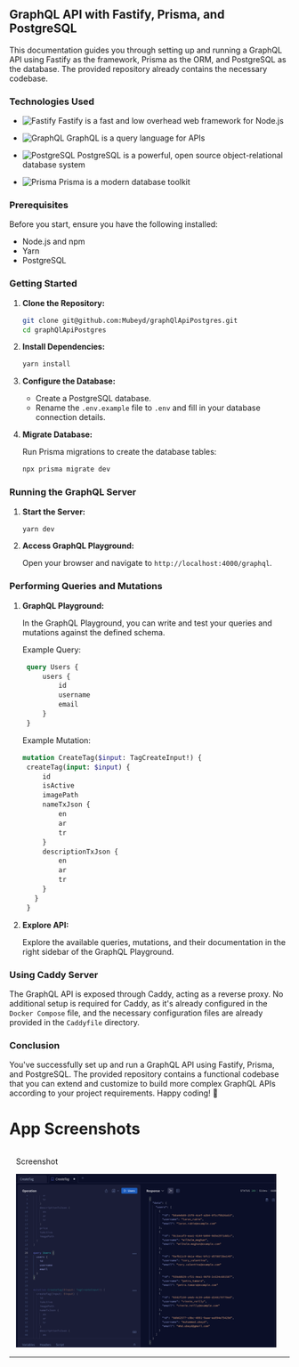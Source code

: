 ## GraphQL API with Fastify, Prisma, and PostgreSQL

This documentation guides you through setting up and running a GraphQL API using Fastify as the framework, Prisma as the ORM, and PostgreSQL as the database. The provided repository already contains the necessary codebase.


### Technologies Used

- <img src="https://fastify.dev/img/logos/fastify-black.svg" alt="Fastify" width="100" height="50"> Fastify is a fast and low overhead web framework for Node.js

- <img src="https://graphql.org/img/logo.svg" alt="GraphQL" width="100" height="50"> GraphQL is a query language for APIs

- <img src="https://www.postgresql.org/media/img/about/press/elephant.png" alt="PostgreSQL" width="50" height="50"> PostgreSQL is a powerful, open source object-relational database system

- <img src="https://seeklogo.com/images/P/prisma-logo-3805665B69-seeklogo.com.png" alt="Prisma" width="50" height="50"> Prisma is a modern database toolkit

### Prerequisites

Before you start, ensure you have the following installed:

- Node.js and npm
- Yarn
- PostgreSQL

### Getting Started

1. **Clone the Repository:**

   ```sh
   git clone git@github.com:Mubeyd/graphQlApiPostgres.git
   cd graphQlApiPostgres
   ```

   

2. **Install Dependencies:**

   ```sh
   yarn install
   ```

3. **Configure the Database:**

   - Create a PostgreSQL database.
   - Rename the `.env.example` file to `.env` and fill in your database connection details.

4. **Migrate Database:**

   Run Prisma migrations to create the database tables:

   ```sh
   npx prisma migrate dev
   ```

### Running the GraphQL Server

1. **Start the Server:**

   ```sh
   yarn dev
   ```

2. **Access GraphQL Playground:**

   Open your browser and navigate to `http://localhost:4000/graphql`.

### Performing Queries and Mutations

1. **GraphQL Playground:**

   In the GraphQL Playground, you can write and test your queries and mutations against the defined schema.

   Example Query:
   ```graphql
    query Users {
        users {
            id
            username
            email
        }
    }
   ```

   Example Mutation:
   ```graphql
   mutation CreateTag($input: TagCreateInput!) {
    createTag(input: $input) {
        id
        isActive
        imagePath
        nameTxJson {
            en
            ar
            tr
        }
        descriptionTxJson {
            en
            ar
            tr
        }
      }
    }
   ```

2. **Explore API:**

   Explore the available queries, mutations, and their documentation in the right sidebar of the GraphQL Playground.


### Using Caddy Server
The GraphQL API is exposed through Caddy, acting as a reverse proxy. No additional setup is required for Caddy, as it's already configured in the `Docker Compose` file, and the necessary configuration files are already provided in the `Caddyfile` directory.



### Conclusion

You've successfully set up and run a GraphQL API using Fastify, Prisma, and PostgreSQL. The provided repository contains a functional codebase that you can extend and customize to build more complex GraphQL APIs according to your project requirements. Happy coding! 🚀


# App Screenshots

<div style="display: flex; margin: 12px;">
  <div style="flex: 1; margin-right: 12px;">
    <p>Screenshot </p>
    <img src="src/screenshots/1.png" alt="Home Screenshot" />
  </div>
</div>


--------------------

